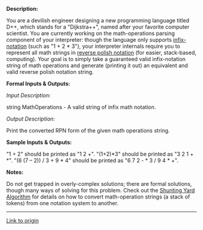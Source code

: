 **Description:**

You are a devilish engineer designing a new programming language titled D++, which stands for a "Dijkstra++", named after your favorite computer scientist. You are currently working on the math-operations parsing component of your interpreter: though the language only supports [infix-notation](http://en.wikipedia.org/wiki/Infix_notation) (such as "1 + 2 * 3"), your interpreter internals require you to represent all math strings in [reverse polish notation](http://en.wikipedia.org/wiki/Reverse_Polish_notation) (for easier, stack-based, computing). Your goal is to simply take a guaranteed valid infix-notation string of math operations and generate (printing it out) an equivalent and valid reverse polish notation string.

**Formal Inputs & Outputs:**

*Input Description:*

string MathOperations - A valid string of infix math notation.

*Output Description:*

Print the converted RPN form of the given math operations string.

**Sample Inputs & Outputs:**

"1 + 2" should be printed as "1 2 +". "(1+2)*3" should be printed as "3 2 1 + *". "(6 (7 – 2)) / 3 + 9 * 4" should be printed as "6  7  2 - * 3 / 9  4  * +".

**Notes:**

Do not get trapped in overly-complex solutions; there are formal solutions, though many ways of solving for this problem. Check out the [Shunting Yard Algorithm](http://en.wikipedia.org/wiki/Shunting_yard_algorithm) for details on how to convert math-operation strings (a stack of tokens) from one notation system to another.

---

[Link to origin](https://www.reddit.com/r/dailyprogrammer/11pas4)